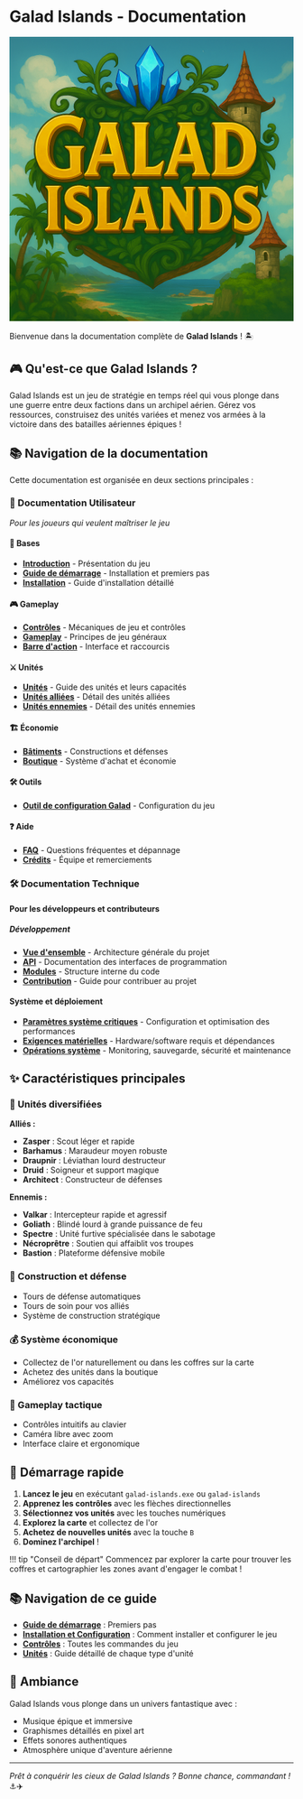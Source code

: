 # Galad Islands - Documentation

![Logo Galad Islands](assets/logo.png)

Bienvenue dans la documentation complète de **Galad Islands** ! 🏝️

## 🎮 Qu'est-ce que Galad Islands ?

Galad Islands est un jeu de stratégie en temps réel qui vous plonge dans une guerre entre deux factions dans un archipel aérien. Gérez vos ressources, construisez des unités variées et menez vos armées à la victoire dans des batailles aériennes épiques !

## 📚 Navigation de la documentation

Cette documentation est organisée en deux sections principales :

### 📖 Documentation Utilisateur

*Pour les joueurs qui veulent maîtriser le jeu*

#### 🏁 Bases

- **[Introduction](user/basics/introduction.md)** - Présentation du jeu
- **[Guide de démarrage](user/basics/getting-started.md)** - Installation et premiers pas
- **[Installation](user/basics/installation.md)** - Guide d'installation détaillé

#### 🎮 Gameplay

- **[Contrôles](user/gameplay/controls.md)** - Mécaniques de jeu et contrôles
- **[Gameplay](user/gameplay/gameplay.md)** - Principes de jeu généraux
- **[Barre d'action](user/gameplay/action-bar.md)** - Interface et raccourcis

#### ⚔️ Unités

- **[Unités](user/units/units.md)** - Guide des unités et leurs capacités
- **[Unités alliées](user/units/units_allies.md)** - Détail des unités alliées
- **[Unités ennemies](user/units/units_enemies.md)** - Détail des unités ennemies

#### 🏗️ Économie

- **[Bâtiments](user/economy/buildings.md)** - Constructions et défenses
- **[Boutique](user/economy/shop.md)** - Système d'achat et économie

#### 🛠️ Outils

- **[Outil de configuration Galad](user/tools/galad-config-tool.md)** - Configuration du jeu

#### ❓ Aide

- **[FAQ](user/help/faq.md)** - Questions fréquentes et dépannage
- **[Crédits](user/help/credits.md)** - Équipe et remerciements

### 🛠️ Documentation Technique

#### Pour les développeurs et contributeurs

##### Développement

- **[Vue d'ensemble](dev/01-introduction/overview.md)** - Architecture générale du projet
- **[API](dev/02-systeme/api/game-engine.md)** - Documentation des interfaces de programmation
- **[Modules](dev/02-systeme/modules/processors.md)** - Structure interne du code
- **[Contribution](dev/07-annexes/contributing.md)** - Guide pour contribuer au projet

#### Système et déploiement

- **[Paramètres système critiques](dev/05-exploitation/systeme.md)** - Configuration et optimisation des performances
- **[Exigences matérielles](dev/03-installation/requirements.md)** - Hardware/software requis et dépendances
- **[Opérations système](dev/05-exploitation/operations.md)** - Monitoring, sauvegarde, sécurité et maintenance

## ✨ Caractéristiques principales

### 🚁 Unités diversifiées

**Alliés :**

- **Zasper** : Scout léger et rapide
- **Barhamus** : Maraudeur moyen robuste  
- **Draupnir** : Léviathan lourd destructeur
- **Druid** : Soigneur et support magique
- **Architect** : Constructeur de défenses

**Ennemis :**

- **Valkar** : Intercepteur rapide et agressif
- **Goliath** : Blindé lourd à grande puissance de feu
- **Spectre** : Unité furtive spécialisée dans le sabotage
- **Nécroprêtre** : Soutien qui affaiblit vos troupes
- **Bastion** : Plateforme défensive mobile

### 🏰 Construction et défense

- Tours de défense automatiques
- Tours de soin pour vos alliés
- Système de construction stratégique

### 💰 Système économique

- Collectez de l'or naturellement ou dans les coffres sur la carte
- Achetez des unités dans la boutique
- Améliorez vos capacités

### 🎯 Gameplay tactique

- Contrôles intuitifs au clavier
- Caméra libre avec zoom
- Interface claire et ergonomique

## 🚀 Démarrage rapide

1. **Lancez le jeu** en exécutant `galad-islands.exe` ou `galad-islands`
2. **Apprenez les contrôles** avec les flèches directionnelles
3. **Sélectionnez vos unités** avec les touches numériques
4. **Explorez la carte** et collectez de l'or
5. **Achetez de nouvelles unités** avec la touche `B`
6. **Dominez l'archipel** !

!!! tip "Conseil de départ"
    Commencez par explorer la carte pour trouver les coffres et cartographier les zones avant d'engager le combat !

## 📚 Navigation de ce guide

- **[Guide de démarrage](user/basics/getting-started.md)** : Premiers pas
- **[Installation et Configuration](user/basics/installation.md)** : Comment installer et configurer le jeu
- **[Contrôles](user/gameplay/controls.md)** : Toutes les commandes du jeu
- **[Unités](user/units/units.md)** : Guide détaillé de chaque type d'unité

## 🎵 Ambiance

Galad Islands vous plonge dans un univers fantastique avec :

- Musique épique et immersive
- Graphismes détaillés en pixel art
- Effets sonores authentiques
- Atmosphère unique d'aventure aérienne

---

*Prêt à conquérir les cieux de Galad Islands ? Bonne chance, commandant !* ⚓️✈️
